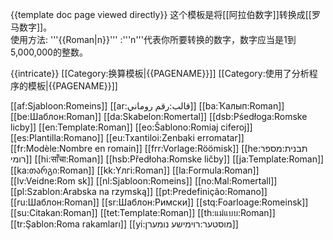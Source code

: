 <noinclude>{{template doc page viewed directly}}</noinclude>
这个模板是将[[阿拉伯数字]]转换成[[罗马数字]]。<br />
使用方法: '''<nowiki>{{</nowiki>Roman|n}}'''
:'''n'''代表你所要转换的数字，数字应当是1到5,000,000的整数。

<includeonly>
{{intricate}}
[[Category:换算模板|{{PAGENAME}}]]
[[Category:使用了分析程序的模板|{{PAGENAME}}]]

[[af:Sjabloon:Romeins]]
[[ar:قالب:رقم روماني]]
[[ba:Ҡалып:Roman]]
[[be:Шаблон:Roman]]
[[da:Skabelon:Romertal]]
[[dsb:Pśedłoga:Romske licby]]
[[en:Template:Roman]]
[[eo:Ŝablono:Romiaj ciferoj]]
[[es:Plantilla:Romano]]
[[eu:Txantiloi:Zenbaki erromatar]]
[[fr:Modèle:Nombre en romain]]
[[frr:Vorlage:Röömisk]]
[[he:תבנית:מספר רומי]]
[[hi:साँचा:Roman]]
[[hsb:Předłoha:Romske ličby]]
[[ja:Template:Roman]]
[[ka:თარგი:Roman]]
[[kk:Үлгі:Roman]]
[[la:Formula:Roman]]
[[lv:Veidne:Rom sk]]
[[nl:Sjabloon:Romeins]]
[[no:Mal:Romertall]]
[[pl:Szablon:Arabska na rzymską]]
[[pt:Predefinição:Romano]]
[[ru:Шаблон:Roman]]
[[sr:Шаблон:Римски]]
[[stq:Foarloage:Romeinsk]]
[[su:Citakan:Roman]]
[[tet:Template:Roman]]
[[th:แม่แบบ:Roman]]
[[tr:Şablon:Roma rakamları]]
[[yi:מוסטער:רוימישע נומערן]]
</includeonly>